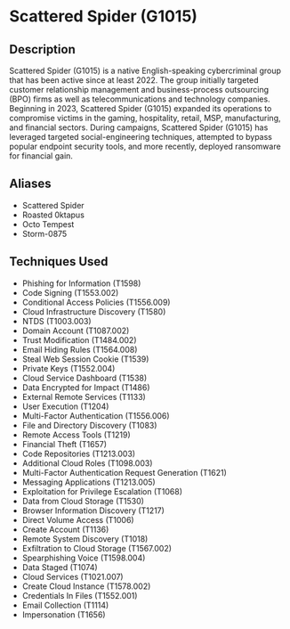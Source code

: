 # Scattered Spider (G1015)

## Description
Scattered Spider (G1015) is a native English-speaking cybercriminal group that has been active since at least 2022. The group initially targeted customer relationship management and business-process outsourcing (BPO) firms as well as telecommunications and technology companies. Beginning in 2023, Scattered Spider (G1015) expanded its operations to compromise victims in the gaming, hospitality, retail, MSP, manufacturing, and financial sectors. During campaigns, Scattered Spider (G1015) has leveraged targeted social-engineering techniques, attempted to bypass popular endpoint security tools, and more recently, deployed ransomware for financial gain.

## Aliases
- Scattered Spider
- Roasted 0ktapus
- Octo Tempest
- Storm-0875

## Techniques Used
- Phishing for Information (T1598)
- Code Signing (T1553.002)
- Conditional Access Policies (T1556.009)
- Cloud Infrastructure Discovery (T1580)
- NTDS (T1003.003)
- Domain Account (T1087.002)
- Trust Modification (T1484.002)
- Email Hiding Rules (T1564.008)
- Steal Web Session Cookie (T1539)
- Private Keys (T1552.004)
- Cloud Service Dashboard (T1538)
- Data Encrypted for Impact (T1486)
- External Remote Services (T1133)
- User Execution (T1204)
- Multi-Factor Authentication (T1556.006)
- File and Directory Discovery (T1083)
- Remote Access Tools (T1219)
- Financial Theft (T1657)
- Code Repositories (T1213.003)
- Additional Cloud Roles (T1098.003)
- Multi-Factor Authentication Request Generation (T1621)
- Messaging Applications (T1213.005)
- Exploitation for Privilege Escalation (T1068)
- Data from Cloud Storage (T1530)
- Browser Information Discovery (T1217)
- Direct Volume Access (T1006)
- Create Account (T1136)
- Remote System Discovery (T1018)
- Exfiltration to Cloud Storage (T1567.002)
- Spearphishing Voice (T1598.004)
- Data Staged (T1074)
- Cloud Services (T1021.007)
- Create Cloud Instance (T1578.002)
- Credentials In Files (T1552.001)
- Email Collection (T1114)
- Impersonation (T1656)
